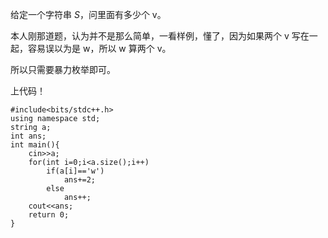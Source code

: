 给定一个字符串 $S$，问里面有多少个 v。

本人刚那道题，认为并不是那么简单，一看样例，懂了，因为如果两个 v 写在一起，容易误以为是 w，所以 w 算两个 v。

所以只需要暴力枚举即可。

上代码！

~~~
#include<bits/stdc++.h>
using namespace std;
string a;
int ans;
int main(){
    cin>>a;
    for(int i=0;i<a.size();i++)
        if(a[i]=='w')
            ans+=2;
        else
            ans++;
    cout<<ans;
    return 0;
}
~~~